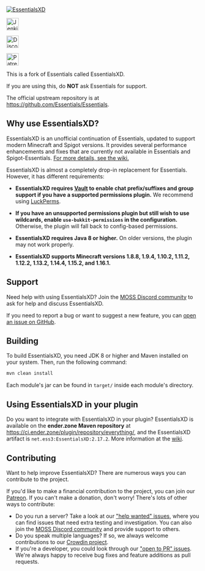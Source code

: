 [![EssentialsXD](https://i.imgur.com/CP4SZpB.png)](https://EssentialsXD.cf)

[<img alt="Jenkins" src="https://img.shields.io/badge/-Download_from_Jenkins-D24939.svg?logo=jenkins&style=flat-square&logoColor=white" height=32>](http://ci.ender.zone/job/EssentialsXD/)

[<img alt="Discord" src="https://img.shields.io/badge/-Chat_on_Discord-7289DA.svg?logo=discord&style=flat-square&logoColor=white" height=32>](https://discord.gg/casfFyh)

[<img alt="Patreon" src="https://img.shields.io/badge/-Support_on_Patreon-F96854.svg?logo=patreon&style=flat-square&logoColor=white" height=32>](https://www.patreon.com/EssentialsXD)

This is a fork of Essentials called EssentialsXD.

If you are using this, do **NOT** ask Essentials for support.

The official upstream repository is at https://github.com/Essentials/Essentials.


Why use EssentialsXD?
--------

EssentialsXD is an unofficial continuation of Essentials, updated to support modern Minecraft and Spigot versions. It provides several performance enhancements and fixes that are currently not available in Essentials and Spigot-Essentials. [For more details, see the wiki.](https://EssentialsXD.github.io/#/Improvements)

EssentialsXD is almost a completely drop-in replacement for Essentials. However, it has different requirements:

* **EssentialsXD requires [Vault](http://dev.bukkit.org/bukkit-plugins/vault/) to enable chat prefix/suffixes and group support if you have a supported permissions plugin.** We recommend using [LuckPerms](https://luckperms.github.io).

* **If you have an unsupported permissions plugin but still wish to use wildcards, enable `use-bukkit-permissions` in the configuration.** Otherwise, the plugin will fall back to config-based permissions.

* **EssentialsXD requires Java 8 or higher.** On older versions, the plugin may not work properly.

* **EssentialsXD supports Minecraft versions 1.8.8, 1.9.4, 1.10.2, 1.11.2, 1.12.2, 1.13.2, 1.14.4, 1.15.2, and 1.16.1.**


Support
-------

Need help with using EssentialsXD? Join the [MOSS Discord community](https://discord.gg/casfFyh) to ask for help and discuss EssentialsXD.

If you need to report a bug or want to suggest a new feature, you can [open an issue on GitHub](https://github.com/EssentialsXD/Essentials/issues/new/choose).


Building
--------

To build EssentialsXD, you need JDK 8 or higher and Maven installed on your system. Then, run the following command:
```sh
mvn clean install
```

Each module's jar can be found in `target/` inside each module's directory.

Using EssentialsXD in your plugin
--------------------------------

Do you want to integrate with EssentialsXD in your plugin? EssentialsXD is available on the **ender.zone Maven repository** at https://ci.ender.zone/plugin/repository/everything/, and the EssentialsXD artifact is `net.ess3:EssentialsXD:2.17.2`.
More information at the [wiki](https://github.com/EssentialsXD/Essentials/wiki/Common-Issues#how-do-i-add-EssentialsXD-as-a-dependency).


Contributing
------------

Want to help improve EssentialsXD? There are numerous ways you can contribute to the project.

If you'd like to make a financial contribution to the project, you can join our [Patreon](https://www.patreon.com/EssentialsXD/).
If you can't make a donation, don't worry! There's lots of other ways to contribute:

* Do you run a server? Take a look at our ["help wanted" issues](https://github.com/EssentialsXD/Essentials/issues?q=is%3Aissue+is%3Aopen+sort%3Aupdated-desc+label%3A%22help+wanted%22),
  where you can find issues that need extra testing and investigation. You can also join the [MOSS Discord community](https://discord.gg/casfFyh)
  and provide support to others.
* Do you speak multiple languages? If so, we always welcome contributions to our [Crowdin project](https://crowdin.com/project/EssentialsXD-official).
* If you're a developer, you could look through our ["open to PR" issues](https://github.com/EssentialsXD/Essentials/issues?q=is%3Aissue+is%3Aopen+sort%3Aupdated-desc+label%3A%22status%3A+open+to+PR%22).
  We're always happy to receive bug fixes and feature additions as pull requests.
